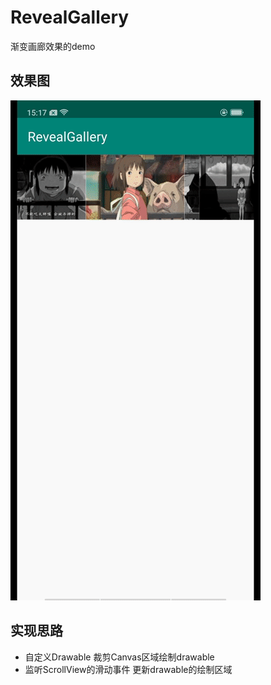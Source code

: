 # RevealGallery
渐变画廊效果的demo
## 效果图
![示例](https://github.com/mixiaodou/RevealGallery/blob/master/sample/record_2.gif)
## 实现思路
* 自定义Drawable 裁剪Canvas区域绘制drawable
* 监听ScrollView的滑动事件 更新drawable的绘制区域

